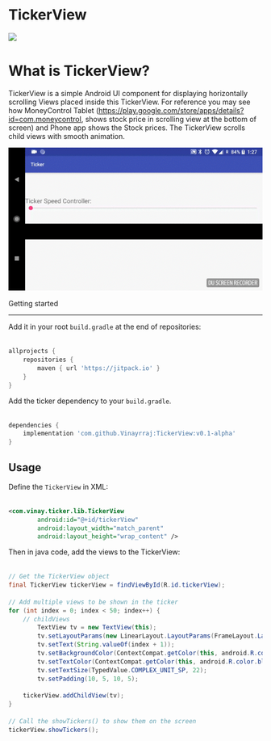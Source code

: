 # TickerView

[![](https://jitpack.io/v/Vinayrraj/TickerView.svg)](https://jitpack.io/#Vinayrraj/TickerView)

What is TickerView?
===============
TickerView is a simple Android UI component for displaying horizontally scrolling Views placed inside this TickerView. For reference you may see how MoneyControl Tablet (https://play.google.com/store/apps/details?id=com.moneycontrol, shows stock price in scrolling view at the bottom of screen) and Phone app shows the Stock prices. The TickerView scrolls child views with smooth animation.


![Alt Text](https://github.com/Vinayrraj/TickerView/blob/master/media/image_gif.gif)


Getting started

---------------

Add it in your root `build.gradle` at the end of repositories:

```groovy

allprojects {
	repositories {
		maven { url 'https://jitpack.io' }
	}
}

```

Add the ticker dependency to your `build.gradle`.

```groovy

dependencies {
	implementation 'com.github.Vinayrraj:TickerView:v0.1-alpha'
}

```

Usage
-----

Define the `TickerView` in XML:

```xml

<com.vinay.ticker.lib.TickerView
        android:id="@+id/tickerView"
        android:layout_width="match_parent"
        android:layout_height="wrap_content" />
```

Then in java code, add the views to the TickerView:

```java

// Get the TickerView object
final TickerView tickerView = findViewById(R.id.tickerView);

// Add multiple views to be shown in the ticker
for (int index = 0; index < 50; index++) {
	// childViews
        TextView tv = new TextView(this);
        tv.setLayoutParams(new LinearLayout.LayoutParams(FrameLayout.LayoutParams.WRAP_CONTENT, FrameLayout.LayoutParams.WRAP_CONTENT));
        tv.setText(String.valueOf(index + 1));
        tv.setBackgroundColor(ContextCompat.getColor(this, android.R.color.white));
        tv.setTextColor(ContextCompat.getColor(this, android.R.color.black));
        tv.setTextSize(TypedValue.COMPLEX_UNIT_SP, 22);
        tv.setPadding(10, 5, 10, 5);
        
	tickerView.addChildView(tv);
}

// Call the showTickers() to show them on the screen
tickerView.showTickers();

```


